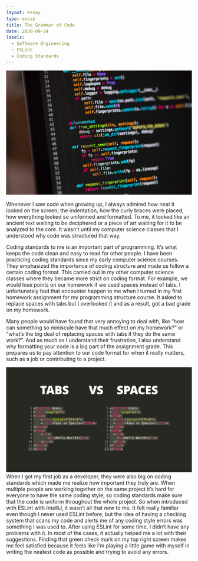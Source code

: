 ```yaml
---
layout: essay
type: essay
title: The Grammar of Code
date: 2020-09-24
labels:
  - Software Engineering
  - ESLint
  - Coding Standards
---
```


<img class="ui medium right floated rounded image" src="/images/coding.jpg">

Whenever I saw code when growing up, I always admired how neat it looked on the screen; the indentation, how the curly braces were placed, how everything looked so uniformed and formatted. To me, it looked like an ancient text waiting to be deciphered or a piece of art waiting for it to be analyzed to the core. It wasn’t until my computer science classes that I understood why code was structured that way. 

Coding standards to me is an important part of programming. It’s what keeps the code clean and easy to read for other people. I have been practicing coding standards since my early computer science courses. They emphasized the importance of coding structure and made us follow a certain coding format. This carried out in my other computer science classes where they became more strict on coding format. For example, we would lose points on our homework if we used spaces instead of tabs. I unfortunately had that encounter happen to me when I turned in my first homework assignment for my programming structure course. It asked to replace spaces with tabs but I overlooked it and as a result, got a bad grade on my homework. 

Many people would have found that very annoying to deal with, like “how can something so miniscule have that much effect on my homework?” or “what’s the big deal of replacing spaces with tabs if they do the same work?”. And as much as I understand their frustration, I also understand why formatting your code is a big part of the assignment grade. This prepares us to pay attention to our code format for when it really matters, such as a job or contributing to a project. 

<img class="ui medium right floated rounded image" src="/images/standards.jpg">
When I got my first job as a developer, they were also big on coding standards which made me realize how important they truly are. When multiple people are working together on the same project it’s hard for everyone to have the same coding style, so coding standards make sure that the code is uniform throughout the whole project. So when introduced with ESLint with IntelliJ, it wasn’t all that new to me. It felt really familiar even though I never used ESLint before, but the idea of having a checking system that scans my code and alerts me of any coding style errors was something I was used to. After using ESLint for some time, I didn’t have any problems with it. In most of the cases, it actually helped me a lot with their suggestions. Finding that green check mark on my top right screen makes me feel satisfied because it feels like I’m playing a little game with myself in writing the neatest code as possible and trying to avoid any errors. 

